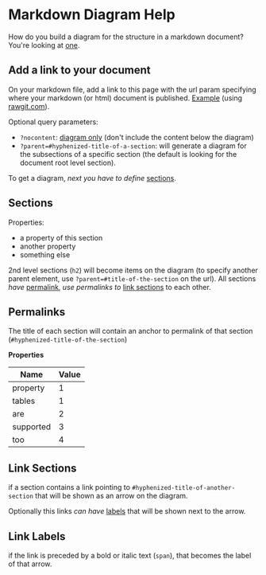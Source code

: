 Markdown Diagram Help
====

How do you build a diagram for the structure in a markdown document? You're looking at [one](http://benjamine.github.io/markdown-diagram/page?url=./help.md).

Add a link to your document
---

On your markdown file, add a link to this page with the url param specifying where your markdown (or html) document is published.  [Example](?url=https://cdn.rawgit.com/benjamine/markdown-diagram/master/docs/page/services.md) (using [rawgit.com](http://rawgit.com)).

Optional query parameters:
- `?nocontent`: [diagram only](?nocontent) (don't include the content below the diagram)
- `?parent=#hyphenized-title-of-a-section`: will generate a diagram for the subsections of a specific section (the default is looking for the document root level section).

To get a diagram, *next you have to define* [sections](#sections).


Sections
---

Properties:

- a property of this section
- another property
- something else

2nd level sections (`h2`) will become items on the diagram (to specify another parent element, use `?parent=#title-of-the-section` on the url). All sections *have* [permalink](#permalinks), *use permalinks to* [link sections](#link-sections) to each other.

Permalinks
---

The title of each section will contain an anchor to permalink of that section (`#hyphenized-title-of-the-section`)

**Properties**

| Name      | Value |
|-----------|-------|
| property  |      1|
| tables    |      1|
| are       |      2|
| supported |      3|
| too       |      4|

Link Sections
---

if a section contains a link pointing to `#hyphenized-title-of-another-section` that will be shown as an arrow on the diagram.

Optionally this links *can have* [labels](#link-labels) that will be shown next to the arrow.

Link Labels
---

if the link is preceded by a bold or italic text (`span`), that becomes the label of that arrow.
